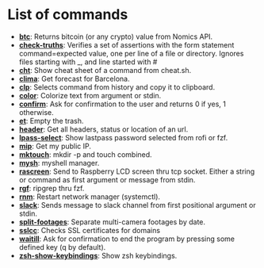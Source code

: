 # List of commands

- **[btc](https://github.com/matiascaniete/myshell/blob/main/scripts/btc)**: Returns bitcoin (or any crypto) value from Nomics API.
- **[check-truths](https://github.com/matiascaniete/myshell/blob/main/scripts/check-truths)**: Verifies a set of assertions with the form statement command=expected value, one per line of a file or directory. Ignores files starting with _, and line started with #
- **[cht](https://github.com/matiascaniete/myshell/blob/main/scripts/cht)**: Show cheat sheet of a command from cheat.sh.
- **[clima](https://github.com/matiascaniete/myshell/blob/main/scripts/clima)**: Get forecast for Barcelona.
- **[clp](https://github.com/matiascaniete/myshell/blob/main/scripts/clp)**: Selects command from history and copy it to clipboard.
- **[color](https://github.com/matiascaniete/myshell/blob/main/scripts/color)**: Colorize text from argument or stdin.
- **[confirm](https://github.com/matiascaniete/myshell/blob/main/scripts/confirm)**: Ask for confirmation to the user and returns 0 if yes, 1 otherwise.
- **[et](https://github.com/matiascaniete/myshell/blob/main/scripts/et)**: Empty the trash.
- **[header](https://github.com/matiascaniete/myshell/blob/main/scripts/header)**: Get all headers, status or location of an url.
- **[lpass-select](https://github.com/matiascaniete/myshell/blob/main/scripts/lpass-select)**: Show lastpass password selected from rofi or fzf.
- **[mip](https://github.com/matiascaniete/myshell/blob/main/scripts/mip)**: Get my public IP.
- **[mktouch](https://github.com/matiascaniete/myshell/blob/main/scripts/mktouch)**: mkdir -p and touch combined.
- **[mysh](https://github.com/matiascaniete/myshell/blob/main/scripts/mysh)**: myshell manager.
- **[rascreen](https://github.com/matiascaniete/myshell/blob/main/scripts/rascreen)**: Send to Raspberry LCD screen thru tcp socket. Either a string or command as first argument or message from stdin.
- **[rgf](https://github.com/matiascaniete/myshell/blob/main/scripts/rgf)**: ripgrep thru fzf.
- **[rnm](https://github.com/matiascaniete/myshell/blob/main/scripts/rnm)**: Restart network manager (systemctl).
- **[slack](https://github.com/matiascaniete/myshell/blob/main/scripts/slack)**: Sends message to slack channel from first positional argument or stdin.
- **[split-footages](https://github.com/matiascaniete/myshell/blob/main/scripts/split-footages)**: Separate multi-camera footages by date.
- **[sslcc](https://github.com/matiascaniete/myshell/blob/main/scripts/sslcc)**: Checks SSL certificates for domains
- **[waitill](https://github.com/matiascaniete/myshell/blob/main/scripts/waitill)**: Ask for confirmation to end the program by pressing some defined key (q by default).
- **[zsh-show-keybindings](https://github.com/matiascaniete/myshell/blob/main/scripts/zsh-show-keybindings)**: Show zsh keybindings.

